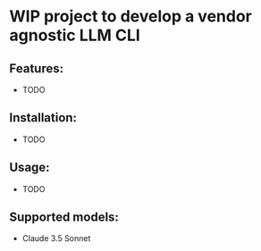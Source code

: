 # WIP project to develop a vendor agnostic LLM CLI

## Features:
- TODO

## Installation:
- TODO

## Usage:
- TODO

## Supported models:
- Claude 3.5 Sonnet
